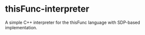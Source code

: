 # thisFunc-interpreter
A simple C++ interpreter for the thisFunc language with SDP-based implementation.
